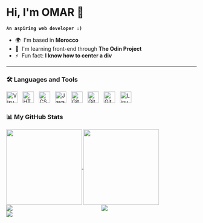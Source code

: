 # Hi, I'm OMAR 👋

**`An aspiring web developer :)`**

- 🌍  I'm based in **Morocco**
- 🧠  I'm learning front-end through **The Odin Project**
- ⚡  Fun fact: **I know how to center a div**

---

### 🛠️ Languages and Tools

[<img align="left" alt="Visual Studio Code" width="30px" style="padding-right:10px;" src="https://cdn.jsdelivr.net/gh/devicons/devicon@latest/icons/vscode/vscode-original.svg" />](https://code.visualstudio.com/)
[<img align="left" alt="HTML" width="30px" style="padding-right:10px;" src="https://cdn.jsdelivr.net/gh/devicons/devicon/icons/html5/html5-plain.svg" />](https://developer.mozilla.org/en-US/docs/Web/HTML)
[<img align="left" alt="CSS" width="30px" style="padding-right:10px;" src="https://cdn.jsdelivr.net/gh/devicons/devicon/icons/css3/css3-plain.svg" />](https://developer.mozilla.org/en-US/docs/Web/CSS)
[<img align="left" alt="JavaScript" width="30px" style="padding-right:10px;" src="https://cdn.jsdelivr.net/gh/devicons/devicon/icons/javascript/javascript-plain.svg" />](https://developer.mozilla.org/en-US/docs/Web/JavaScript)
[<img align="left" alt="Git" width="30px" style="padding-right:10px;" src="https://cdn.jsdelivr.net/gh/devicons/devicon@latest/icons/git/git-original.svg" />](https://git-scm.com/)
[<img align="left" alt="GitHub" width="30px" src="https://user-images.githubusercontent.com/3369400/139447912-e0f43f33-6d9f-45f8-be46-2df5bbc91289.png" style="padding-right:10px;" />](https://github.com/OneSrX#gh-dark-mode-only)
[<img align="left" alt="GitHub" width="30px" src="https://user-images.githubusercontent.com/3369400/139448065-39a229ba-4b06-434b-bc67-616e2ed80c8f.png" style="padding-right:10px;" />](https://github.com/OneSrX#gh-light-mode-only)
[<img align="left" alt="Linux" width="30px" style="padding-right:10px;" src="https://cdn.jsdelivr.net/gh/devicons/devicon/icons/linux/linux-original.svg" />](https://www.linux.org/pages/download/)
<br />

#

### 📊 My GitHub Stats

<a href="https://github.com/anuraghazra/github-readme-stats">
  <img height=200 align="center" src="https://github-readme-stats.vercel.app/api?username=anuraghazra" />
</a>
<a href="https://github.com/anuraghazra/convoychat">
  <img height=200 align="center" src="https://github-readme-stats.vercel.app/api/top-langs?username=anuraghazra&layout=compact&langs_count=8&card_width=320" />
</a>

<div style="display: flex; flex-wrap: wrap;">
  <!-- GitHub Stats -->
  <div style="flex: 1; max-width: 50%;">
    <picture style="width: 100%;">
      <source srcset="https://github-readme-stats.vercel.app/api?username=onesrx&theme=catppuccin_mocha&hide_border=true&custom_title=OMAR's%20GitHub%20Stats&title_color=94e2d5&ring_color=94e2d5" media="(prefers-color-scheme: dark)" />
      <source srcset="https://github-readme-stats.vercel.app/api?username=onesrx&theme=catppuccin_latte&hide_border=true&custom_title=OMAR's%20GitHub%20Stats" media="(prefers-color-scheme: light), (prefers-color-scheme: no-preference)" />
      <img src="https://github-readme-stats.vercel.app/api?username=onesrx&show_icons=true" style="max-width: 100%;" />
    </picture>
  </div>
  <!-- GitHub Streak -->
  <div style="flex: 1; max-width: 50%;">
    <picture style="width: 100%;">
      <source srcset="https://streak-stats.demolab.com?user=onesrx&theme=catppuccin-mocha&hide_border=true&mode=weekly&card_width=450&hide_longest_streak=true" media="(prefers-color-scheme: dark)" />
      <source srcset="https://streak-stats.demolab.com?user=onesrx&theme=catppuccin-latte&hide_border=true&mode=weekly&card_width=450&hide_longest_streak=true" media="(prefers-color-scheme: light), (prefers-color-scheme: no-preference)" />
      <img src="https://streak-stats.demolab.com?user=onesrx&hide_border=true&mode=weekly&card_width=450&hide_longest_streak=true" style="max-width: 100%;" />
    </picture>
  </div>
</div>
<!-- GitHub Graph -->
<picture>
  <source
    srcset="https://github-readme-activity-graph.vercel.app/graph?username=onesrx&theme=material-palenight&radius=10&custom_title=OMAR's%20Activity%20Graph&bg_color=1e1e2e&hide_border=true&title_color=94e2d5&point=94e2d5&line=c6a2f1&area_color=cdd6f4"
    media="(prefers-color-scheme: dark)"
  />
  <source
    srcset="https://github-readme-activity-graph.vercel.app/graph?username=onesrx&theme=material-palenight&radius=10&custom_title=OMAR's%20Activity%20Graph&bg_color=eff1f5&hide_border=true&title_color=4c4f69&point=179299&line=8839ef&area_color=4c4f69"
    media="(prefers-color-scheme: light), (prefers-color-scheme: no-preference)"
  />
  <img src="https://github-readme-activity-graph.vercel.app/graph?username=onesrx&theme=minimal&radius=10&custom_title=OMAR's%20Activity%20Graph&hide_border=true" />
</picture>
